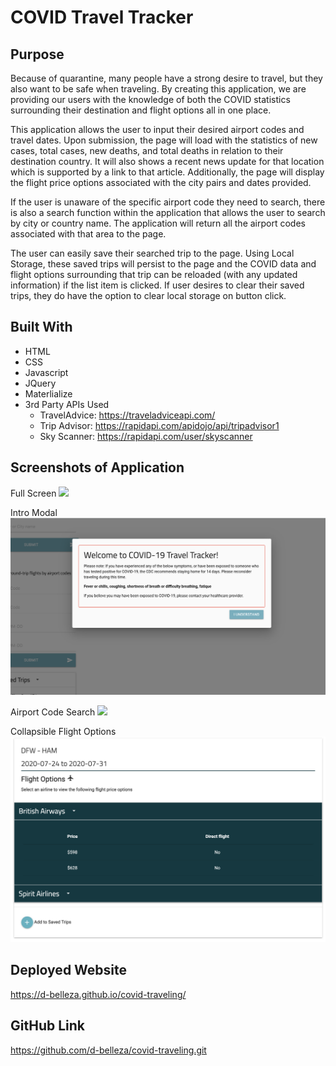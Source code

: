 # COVID Travel Tracker

## Purpose
Because of quarantine, many people have a strong desire to travel, but they also want to be safe when traveling. By creating this application, we are providing our users with the knowledge of both the COVID statistics surrounding their destination and flight options all in one place. 

This application allows the user to input their desired airport codes and travel dates. Upon submission, the page will load with the statistics of new cases, total cases, new deaths, and total deaths in relation to their destination country. It will also shows a recent news update for that location which is supported by a link to that article. Additionally, the page will display the flight price options associated with the city pairs and dates provided. 

If the user is unaware of the specific airport code they need to search, there is also a search function within the application that allows the user to search by city or country name. The application will return all the airport codes associated with that area to the page.

The user can easily save their searched trip to the page. Using Local Storage, these saved trips will persist to the page and the COVID data and flight options surrounding that trip can be reloaded (with any updated information) if the list item is clicked. If user desires to clear their saved trips, they do have the option to clear local storage on button click.


## Built With
* HTML
* CSS
* Javascript
* JQuery
* Materlialize
* 3rd Party APIs Used 
	- TravelAdvice: https://traveladviceapi.com/
	- Trip Advisor: https://rapidapi.com/apidojo/api/tripadvisor1
	- Sky Scanner: https://rapidapi.com/user/skyscanner

## Screenshots of Application
Full Screen
<img src= "./assets/images/all-data.png">

Intro Modal
<img src= "./assets/images/intro-modal.png">

Airport Code Search
<img src= "./assets/images/airport-code-search.png">

Collapsible Flight Options
<img src= "./assets/images/flight-options.png">

## Deployed Website
https://d-belleza.github.io/covid-traveling/

## GitHub Link
https://github.com/d-belleza/covid-traveling.git
